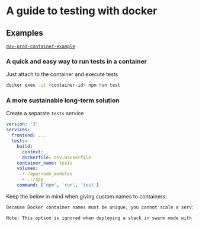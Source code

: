 # A guide to testing with docker

## Examples

[`dev-prod-container-example`](./dev-prod-container-example)

### A quick and easy way to run tests in a container

Just attach to the container and execute tests

```sh
docker exec -it <container-id> npm run test
```

### A more sustainable long-term solution

Create a separate `tests` service

```yml
version: '3'
services:
  frontend: ...
  tests:
    build:
      context: .
      dockerfile: dev.Dockerfile
    container_name: tests
    volumes:
      - /app/node_modules
      - .:/app
    command: ['npm', 'run', 'test']
```

Keep the below in mind when giving custom names to containers:

```txt
Because Docker container names must be unique, you cannot scale a service beyond 1 container if you have specified a custom name. Attempting to do so results in an error.

Note: This option is ignored when deploying a stack in swarm mode with a (version 3) Compose file.
```
